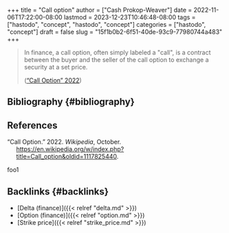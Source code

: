 +++
title = "Call option"
author = ["Cash Prokop-Weaver"]
date = 2022-11-06T17:22:00-08:00
lastmod = 2023-12-23T10:46:48-08:00
tags = ["hastodo", "concept", "hastodo", "concept"]
categories = ["hastodo", "concept"]
draft = false
slug = "15f1b0b2-6f51-40de-93c9-77980744a483"
+++

> In finance, a call option, often simply labeled a "call", is a contract between the buyer and the seller of the call option to exchange a security at a set price.
>
> (<a href="#citeproc_bib_item_1">“Call Option” 2022</a>)


## Bibliography {#bibliography}

## References

<style>.csl-entry{text-indent: -1.5em; margin-left: 1.5em;}</style><div class="csl-bib-body">
  <div class="csl-entry"><a id="citeproc_bib_item_1"></a>“Call Option.” 2022. <i>Wikipedia</i>, October. <a href="https://en.wikipedia.org/w/index.php?title=Call_option&oldid=1117825440">https://en.wikipedia.org/w/index.php?title=Call_option&#38;oldid=1117825440</a>.</div>
</div>

foo1


## Backlinks {#backlinks}

-   [Delta (finance)]({{< relref "delta.md" >}})
-   [Option (finance)]({{< relref "option.md" >}})
-   [Strike price]({{< relref "strike_price.md" >}})
